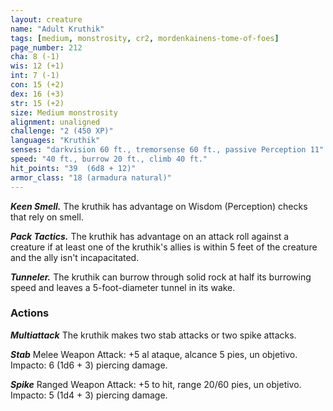 ```yaml
---
layout: creature
name: "Adult Kruthik"
tags: [medium, monstrosity, cr2, mordenkainens-tome-of-foes]
page_number: 212
cha: 8 (-1)
wis: 12 (+1)
int: 7 (-1)
con: 15 (+2)
dex: 16 (+3)
str: 15 (+2)
size: Medium monstrosity
alignment: unaligned
challenge: "2 (450 XP)"
languages: "Kruthik"
senses: "darkvision 60 ft., tremorsense 60 ft., passive Perception 11"
speed: "40 ft., burrow 20 ft., climb 40 ft."
hit_points: "39  (6d8 + 12)"
armor_class: "18 (armadura natural)"
---
```


***Keen Smell.*** The kruthik has advantage on Wisdom (Perception) checks that rely on smell.

***Pack Tactics.*** The kruthik has advantage on an attack roll against a creature if at least one of the kruthik's allies is within 5 feet of the creature and the ally isn't incapacitated.

***Tunneler.*** The kruthik can burrow through solid rock at half its burrowing speed and leaves a 5-foot-diameter tunnel in its wake.

### Actions

***Multiattack*** The kruthik makes two stab attacks or two spike attacks.

***Stab*** Melee Weapon Attack: +5 al ataque, alcance 5 pies, un objetivo. Impacto: 6 (1d6 + 3) piercing damage.

***Spike*** Ranged Weapon Attack: +5 to hit, range 20/60 pies, un objetivo. Impacto: 5 (1d4 + 3) piercing damage.